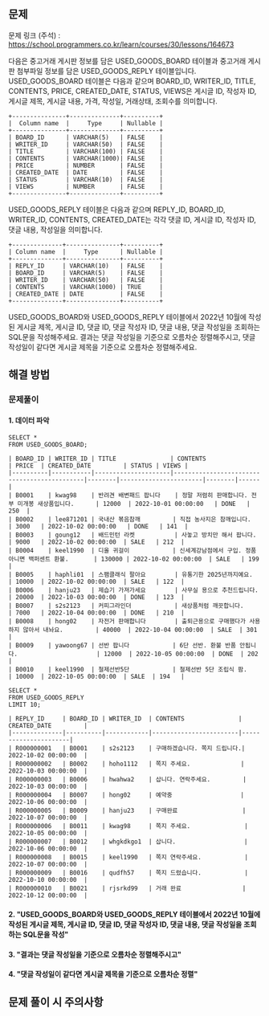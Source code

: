 ## **문제**
문제 링크 (주석) : https://school.programmers.co.kr/learn/courses/30/lessons/164673

다음은 중고거래 게시판 정보를 담은 USED_GOODS_BOARD 테이블과 중고거래 게시판 첨부파일 정보를 담은 USED_GOODS_REPLY 테이블입니다. USED_GOODS_BOARD 테이블은 다음과 같으며 BOARD_ID, WRITER_ID, TITLE, CONTENTS, PRICE, CREATED_DATE, STATUS, VIEWS은 게시글 ID, 작성자 ID, 게시글 제목, 게시글 내용, 가격, 작성일, 거래상태, 조회수를 의미합니다.

```
+---------------+--------------+----------+
|  Column name  |     Type     | Nullable |
+---------------+--------------+----------+
| BOARD_ID      | VARCHAR(5)   | FALSE    |
| WRITER_ID     | VARCHAR(50)  | FALSE    |
| TITLE         | VARCHAR(100) | FALSE    |
| CONTENTS      | VARCHAR(1000)| FALSE    |
| PRICE         | NUMBER       | FALSE    |
| CREATED_DATE  | DATE         | FALSE    |
| STATUS        | VARCHAR(10)  | FALSE    |
| VIEWS         | NUMBER       | FALSE    |
+---------------+--------------+----------+
```

USED_GOODS_REPLY 테이블은 다음과 같으며 REPLY_ID, BOARD_ID, WRITER_ID, CONTENTS, CREATED_DATE는 각각 댓글 ID, 게시글 ID, 작성자 ID, 댓글 내용, 작성일을 의미합니다.

```
+--------------+---------------+----------+
| Column name  |     Type      | Nullable |
+--------------+---------------+----------+
| REPLY_ID     | VARCHAR(10)   | FALSE    |
| BOARD_ID     | VARCHAR(5)    | FALSE    |
| WRITER_ID    | VARCHAR(50)   | FALSE    |
| CONTENTS     | VARCHAR(1000) | TRUE     |
| CREATED_DATE | DATE          | FALSE    |
+--------------+---------------+----------+
```

USED_GOODS_BOARD와 USED_GOODS_REPLY 테이블에서 2022년 10월에 작성된 게시글 제목, 게시글 ID, 댓글 ID, 댓글 작성자 ID, 댓글 내용, 댓글 작성일을 조회하는 SQL문을 작성해주세요. 결과는 댓글 작성일을 기준으로 오름차순 정렬해주시고, 댓글 작성일이 같다면 게시글 제목을 기준으로 오름차순 정렬해주세요.


## **해결 방법**

### **문제풀이**
#### 1. **데이터 파악**
```
SELECT *
FROM USED_GOODS_BOARD;
```
```
| BOARD_ID | WRITER_ID | TITLE               | CONTENTS                                    | PRICE  | CREATED_DATE         | STATUS | VIEWS |
|----------|-----------|---------------------|---------------------------------------------|--------|-----------------------|--------|------|
| B0001    | kwag98    | 반려견 배변패드 팝니다    | 정말 저렴히 판매합니다. 전부 미개봉 새상품입니다.      | 12000  | 2022-10-01 00:00:00   | DONE   | 250  |
| B0002    | lee871201 | 국내산 볶음참깨         | 직접 농사지은 참깨입니다.                         | 3000   | 2022-10-02 00:00:00   | DONE   | 141  |
| B0003    | goung12   | 배드민턴 라켓           | 사놓고 방치만 해서 팝니다.                        | 9000   | 2022-10-02 00:00:00  | SALE   | 212  |
| B0004    | keel1990  | 디올 귀걸이            | 신세계강남점에서 구입. 정품 아니면 백퍼센트 환불.       | 130000 | 2022-10-02 00:00:00  | SALE   | 199  |
| B0005    | haphli01  | 스팸클래식 팔아요        | 유통기한 2025년까지예요.                         | 10000  | 2022-10-02 00:00:00  | SALE   | 122  |
| B0006    | hanju23   | 제습기 가져가세요        | 사무실 용으로 추천드립니다.                        | 20000  | 2022-10-03 00:00:00  | DONE   | 123  |
| B0007    | s2s2123   | 커피그라인더            | 새상품처럼 깨끗합니다.                            | 7000   | 2022-10-04 00:00:00  | DONE   | 210  |
| B0008    | hong02    | 자전거 판매합니다        | 출퇴근용으로 구매했다가 사용하지 않아서 내놔요.         | 40000  | 2022-10-04 00:00:00  | SALE  | 301   |
| B0009    | yawoong67 | 선반 팝니다            | 6단 선반. 환불 반품 안됩니다.                      | 12000  | 2022-10-05 00:00:00  | DONE  | 202   |
| B0010    | keel1990  | 철제선반5단            | 철제선반 5단 조립식 팜.                           | 10000  | 2022-10-05 00:00:00  | SALE  | 194   |
```
```
SELECT *
FROM USED_GOODS_REPLY
LIMIT 10;
```
```
| REPLY_ID     | BOARD_ID | WRITER_ID  | CONTENTS               | CREATED_DATE         |
|--------------|----------|------------|------------------------|----------------------|
| R000000001   | B0001    | s2s2123    | 구매하겠습니다. 쪽지 드립니다.| 2022-10-02 00:00:00  |
| R000000002   | B0002    | hoho1112   | 쪽지 주세요.              | 2022-10-03 00:00:00  |
| R000000003   | B0006    | hwahwa2    | 삽니다. 연락주세요.         | 2022-10-03 00:00:00  |
| R000000004   | B0007    | hong02     | 예약중                   | 2022-10-06 00:00:00  |
| R000000005   | B0009    | hanju23    | 구매완료                  | 2022-10-07 00:00:00  |
| R000000006   | B0011    | kwag98     | 쪽지 주세요.               | 2022-10-05 00:00:00  |
| R000000007   | B0012    | whgkdkgo1  | 삽니다.                   | 2022-10-06 00:00:00  | 
| R000000008   | B0015    | keel1990   | 쪽지 연락주세요.            | 2022-10-07 00:00:00  |
| R000000009   | B0016    | qudfh57    | 쪽지 드렸습니다.            | 2022-10-10 00:00:00  |
| R000000010   | B0021    | rjsrkd99   | 거래 완료                 | 2022-10-12 00:00:00  |
```
#### 2. **"USED_GOODS_BOARD와 USED_GOODS_REPLY 테이블에서 2022년 10월에 작성된 게시글 제목, 게시글 ID, 댓글 ID, 댓글 작성자 ID, 댓글 내용, 댓글 작성일을 조회하는 SQL문을 작성"**



#### 3. **"결과는 댓글 작성일을 기준으로 오름차순 정렬해주시고"**


#### 4. **"댓글 작성일이 같다면 게시글 제목을 기준으로 오름차순 정렬"**





## **문제 풀이 시 주의사항**

